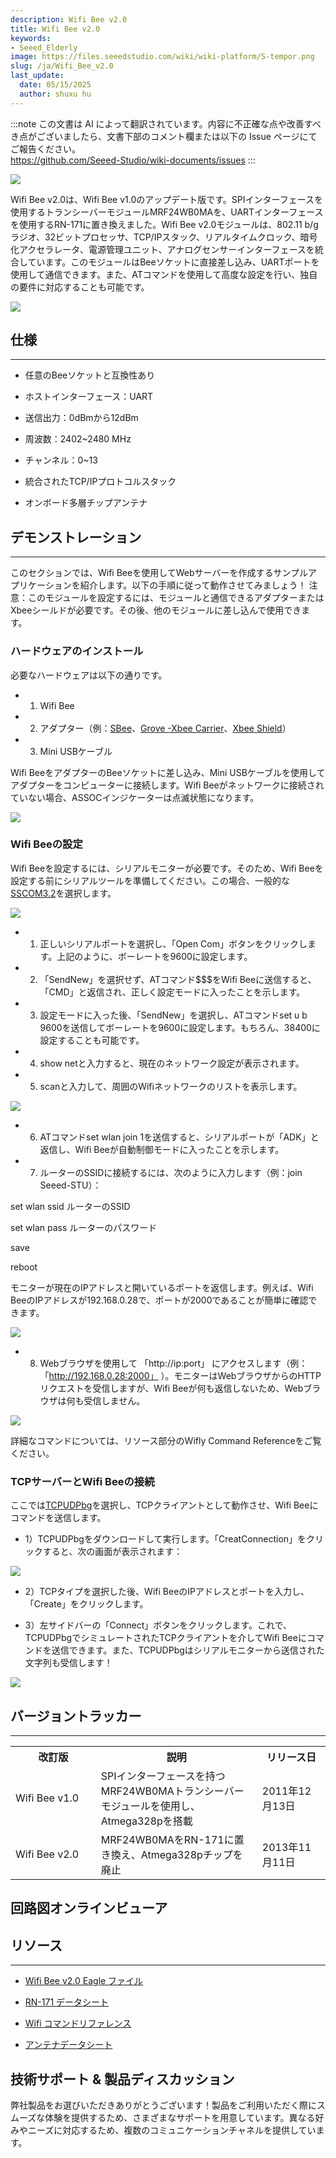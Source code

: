 ```yaml
---
description: Wifi Bee v2.0
title: Wifi Bee v2.0
keywords:
- Seeed_Elderly
image: https://files.seeedstudio.com/wiki/wiki-platform/S-tempor.png
slug: /ja/Wifi_Bee_v2.0
last_update:
  date: 05/15/2025
  author: shuxu hu
---
```

:::note
この文書は AI によって翻訳されています。内容に不正確な点や改善すべき点がございましたら、文書下部のコメント欄または以下の Issue ページにてご報告ください。  
https://github.com/Seeed-Studio/wiki-documents/issues
:::

![](https://files.seeedstudio.com/wiki/Wifi_Bee_v2.0/img/Wifi_bee_v2_01.jpg)

Wifi Bee v2.0は、Wifi Bee v1.0のアップデート版です。SPIインターフェースを使用するトランシーバーモジュールMRF24WB0MAを、UARTインターフェースを使用するRN-171に置き換えました。Wifi Bee v2.0モジュールは、802.11 b/gラジオ、32ビットプロセッサ、TCP/IPスタック、リアルタイムクロック、暗号化アクセラレータ、電源管理ユニット、アナログセンサーインターフェースを統合しています。このモジュールはBeeソケットに直接差し込み、UARTポートを使用して通信できます。また、ATコマンドを使用して高度な設定を行い、独自の要件に対応することも可能です。

[![](https://files.seeedstudio.com/wiki/Seeed-WiKi/docs/images/300px-Get_One_Now_Banner-ragular.png)](https://www.seeedstudio.com/Wifi-Bee-v2.0-p-1637.html)

##  仕様
---
*   任意のBeeソケットと互換性あり

*   ホストインターフェース：UART

*   送信出力：0dBmから12dBm

*   周波数：2402~2480 MHz

*   チャンネル：0~13

*   統合されたTCP/IPプロトコルスタック

*   オンボード多層チップアンテナ

##  デモンストレーション
---
このセクションでは、Wifi Beeを使用してWebサーバーを作成するサンプルアプリケーションを紹介します。以下の手順に従って動作させてみましょう！
注意：このモジュールを設定するには、モジュールと通信できるアダプターまたはXbeeシールドが必要です。その後、他のモジュールに差し込んで使用できます。

###  ハードウェアのインストール

必要なハードウェアは以下の通りです。

*   1) Wifi Bee

*   2) アダプター（例：[SBee](https://www.seeedstudio.com/depot/xbee-shield-v20-p-1375.html?cPath=98_16Uart)、[Grove -Xbee Carrier](https://www.seeedstudio.com/depot/grove-xbee-carrier-p-905.html?cPath=98_16)、[Xbee Shield](https://www.seeedstudio.com/depot/xbee-shield-v20-p-1375.html?cPath=98_16)）

*   3) Mini USBケーブル

Wifi BeeをアダプターのBeeソケットに差し込み、Mini USBケーブルを使用してアダプターをコンピューターに接続します。Wifi Beeがネットワークに接続されていない場合、ASSOCインジケーターは点滅状態になります。

![](https://files.seeedstudio.com/wiki/Wifi_Bee_v2.0/img/Wifi_Beev2.0.jpg)

###  Wifi Beeの設定

Wifi Beeを設定するには、シリアルモニターが必要です。そのため、Wifi Beeを設定する前にシリアルツールを準備してください。この場合、一般的な[SSCOM3.2](https://files.seeedstudio.com/wiki/Wifi_Bee_v2.0/res/Sscom32E.zip)を選択します。

![](https://files.seeedstudio.com/wiki/Wifi_Bee_v2.0/img/Serial_Tool.png)

*   1) 正しいシリアルポートを選択し、「Open Com」ボタンをクリックします。上記のように、ボーレートを9600に設定します。

*   2) 「SendNew」を選択せず、ATコマンド$$$をWifi Beeに送信すると、「CMD」と返信され、正しく設定モードに入ったことを示します。

*   3) 設定モードに入った後、「SendNew」を選択し、ATコマンドset u b 9600を送信してボーレートを9600に設定します。もちろん、38400に設定することも可能です。

*   4) show netと入力すると、現在のネットワーク設定が表示されます。

*   5) scanと入力して、周囲のWifiネットワークのリストを表示します。

![](https://files.seeedstudio.com/wiki/Wifi_Bee_v2.0/img/Serial_Tool_Scan_net.png)

*   6) ATコマンドset wlan join 1を送信すると、シリアルポートが「ADK」と返信し、Wifi Beeが自動制御モードに入ったことを示します。

*   7) ルーターのSSIDに接続するには、次のように入力します（例：join Seeed-STU）：

set wlan ssid ルーターのSSID

set wlan pass ルーターのパスワード

save

reboot

モニターが現在のIPアドレスと開いているポートを返信します。例えば、Wifi BeeのIPアドレスが192.168.0.28で、ポートが2000であることが簡単に確認できます。

![](https://files.seeedstudio.com/wiki/Wifi_Bee_v2.0/img/Join_network.png)

*   8) Webブラウザを使用して 「http://ip:port」 にアクセスします（例：「http://192.168.0.28:2000」 ）。モニターはWebブラウザからのHTTPリクエストを受信しますが、Wifi Beeが何も返信しないため、Webブラウザは何も受信しません。

![](https://files.seeedstudio.com/wiki/Wifi_Bee_v2.0/img/Web_access.png)

詳細なコマンドについては、リソース部分のWifly Command Referenceをご覧ください。

###  TCPサーバーとWifi Beeの接続

ここでは[TCPUDPbg](https://files.seeedstudio.com/wiki/Wifi_Bee_v2.0/res/TCPUDPDbg.zip)を選択し、TCPクライアントとして動作させ、Wifi Beeにコマンドを送信します。

*   1）TCPUDPbgをダウンロードして実行します。「CreatConnection」をクリックすると、次の画面が表示されます：

![](https://files.seeedstudio.com/wiki/Wifi_Bee_v2.0/img/TCPUDPTool.png)

*   2）TCPタイプを選択した後、Wifi BeeのIPアドレスとポートを入力し、「Create」をクリックします。

*   3）左サイドバーの「Connect」ボタンをクリックします。これで、TCPUDPbgでシミュレートされたTCPクライアントを介してWifi Beeにコマンドを送信できます。また、TCPUDPbgはシリアルモニターから送信された文字列も受信します！

![](https://files.seeedstudio.com/wiki/Wifi_Bee_v2.0/img/Communication.png)

## バージョントラッカー
---
<table>
<tr>
<th>改訂版</th>
<th>説明</th>
<th>リリース日</th>
</tr>
<tr>
<td width="300px">Wifi Bee v1.0</td>
<td width="500px">SPIインターフェースを持つMRF24WB0MAトランシーバーモジュールを使用し、Atmega328pを搭載</td>
<td width="200px">2011年12月13日</td>
</tr>
<tr>
<td width="300px">Wifi Bee v2.0</td>
<td width="500px">MRF24WB0MAをRN-171に置き換え、Atmega328pチップを廃止</td>
<td width="200px">2013年11月11日</td>
</tr>
</table>

## 回路図オンラインビューア

<div className="altium-ecad-viewer" data-project-src="https://files.seeedstudio.com/wiki/Wifi_Bee_v2.0/res/Wifi_Bee_v2.0_Eagle_File.zip" style={{borderRadius: '0px 0px 4px 4px', height: 500, borderStyle: 'solid', borderWidth: 1, borderColor: 'rgb(241, 241, 241)', overflow: 'hidden', maxWidth: 1280, maxHeight: 700, boxSizing: 'border-box'}}>
</div>

## リソース
---
*   [Wifi Bee v2.0 Eagle ファイル](https://files.seeedstudio.com/wiki/Wifi_Bee_v2.0/res/Wifi_Bee_v2.0_Eagle_File.zip)

*   [RN-171 データシート](https://files.seeedstudio.com/wiki/Wifi_Bee_v2.0/res/WiFly-RN-171.pdf)

*   [Wifi コマンドリファレンス](https://files.seeedstudio.com/wiki/Wifi_Bee_v2.0/res/WiFly-RN-UM.pdf)

*   [アンテナデータシート](https://files.seeedstudio.com/wiki/Wifi_Bee_v2.0/res/Antenna_Datasheet.pdf)

## 技術サポート & 製品ディスカッション

弊社製品をお選びいただきありがとうございます！製品をご利用いただく際にスムーズな体験を提供するため、さまざまなサポートを用意しています。異なる好みやニーズに対応するため、複数のコミュニケーションチャネルを提供しています。

<div class="button_tech_support_container">
<a href="https://forum.seeedstudio.com/" class="button_forum"></a> 
<a href="https://www.seeedstudio.com/contacts" class="button_email"></a>
</div>

<div class="button_tech_support_container">
<a href="https://discord.gg/eWkprNDMU7" class="button_discord"></a> 
<a href="https://github.com/Seeed-Studio/wiki-documents/discussions/69" class="button_discussion"></a>
</div>